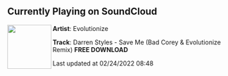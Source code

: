 ## Currently Playing on SoundCloud

[<img align="left" width="100" src="https://i1.sndcdn.com/artworks-yTFPBEg1ItyNKP7H-1jBpLw-t500x500.jpg">](https://soundcloud.com/evolutionizedj/darren-styles-save-me-bad-corey-evolutionize-remix-free-download)

**Artist**: Evolutionize 

**Track**: Darren Styles - Save Me (Bad Corey & Evolutionize Remix) **FREE DOWNLOAD**

Last updated at 02/24/2022 08:48
